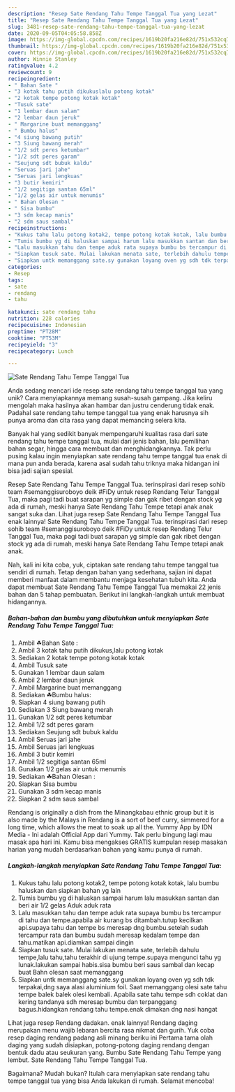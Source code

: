 ```yaml
---
description: "Resep Sate Rendang Tahu Tempe Tanggal Tua yang Lezat"
title: "Resep Sate Rendang Tahu Tempe Tanggal Tua yang Lezat"
slug: 3481-resep-sate-rendang-tahu-tempe-tanggal-tua-yang-lezat
date: 2020-09-05T04:05:58.858Z
image: https://img-global.cpcdn.com/recipes/1619b20fa216e82d/751x532cq70/sate-rendang-tahu-tempe-tanggal-tua-foto-resep-utama.jpg
thumbnail: https://img-global.cpcdn.com/recipes/1619b20fa216e82d/751x532cq70/sate-rendang-tahu-tempe-tanggal-tua-foto-resep-utama.jpg
cover: https://img-global.cpcdn.com/recipes/1619b20fa216e82d/751x532cq70/sate-rendang-tahu-tempe-tanggal-tua-foto-resep-utama.jpg
author: Winnie Stanley
ratingvalue: 4.2
reviewcount: 9
recipeingredient:
- " Bahan Sate "
- "3 kotak tahu putih dikukuslalu potong kotak"
- "2 kotak tempe potong kotak kotak"
- "Tusuk sate"
- "1 lembar daun salam"
- "2 lembar daun jeruk"
- " Margarine buat memanggang"
- " Bumbu halus"
- "4 siung bawang putih"
- "3 Siung bawang merah"
- "1/2 sdt peres ketumbar"
- "1/2 sdt peres garam"
- "Seujung sdt bubuk kaldu"
- "Seruas jari jahe"
- "Seruas jari lengkuas"
- "3 butir kemiri"
- "1/2 segitiga santan 65ml"
- "1/2 gelas air untuk menumis"
- " Bahan Olesan "
- " Sisa bumbu"
- "3 sdm kecap manis"
- "2 sdm saus sambal"
recipeinstructions:
- "Kukus tahu lalu potong kotak2, tempe potong kotak kotak, lalu bumbu haluskan dan siapkan bahan yg lain"
- "Tumis bumbu yg di haluskan sampai harum lalu masukkan santan dan beri air 1/2 gelas Aduk aduk rata"
- "Lalu masukkan tahu dan tempe aduk rata supaya bumbu bs tercampur di tahu dan tempe.apabila air kurang bs ditambah.tutup kecilkan api.supaya tahu dan tempe bs meresap dng bumbu.setelah sudah tercampur rata dan bumbu sudah meresap kedalam tempe dan tahu.matikan api.diamkan sampai dingin"
- "Siapkan tusuk sate. Mulai lakukan menata sate, terlebih dahulu tempe,lalu tahu,tahu terakhir di ujung tempe.supaya mengunci tahu yg lunak.lakukan sampai habis.sisa bumbu beri saus sambal dan kecap buat Bahn olesan saat memanggang"
- "Siapkan untk memanggang sate.sy gunakan loyang oven yg sdh tdk terpakai,dng saya alasi aluminium foil. Saat memanggang olesi sate tahu tempe balek balek olesi kembali. Apabila sate tahu tempe sdh coklat dan kering tandanya sdh meresap bumbu dan terpanggang bagus.hidangkan rendang tahu tempe.enak dimakan dng nasi hangat"
categories:
- Resep
tags:
- sate
- rendang
- tahu

katakunci: sate rendang tahu 
nutrition: 228 calories
recipecuisine: Indonesian
preptime: "PT28M"
cooktime: "PT53M"
recipeyield: "3"
recipecategory: Lunch

---
```



![Sate Rendang Tahu Tempe Tanggal Tua](https://img-global.cpcdn.com/recipes/1619b20fa216e82d/751x532cq70/sate-rendang-tahu-tempe-tanggal-tua-foto-resep-utama.jpg)

Anda sedang mencari ide resep sate rendang tahu tempe tanggal tua yang unik? Cara menyiapkannya memang susah-susah gampang. Jika keliru mengolah maka hasilnya akan hambar dan justru cenderung tidak enak. Padahal sate rendang tahu tempe tanggal tua yang enak harusnya sih punya aroma dan cita rasa yang dapat memancing selera kita.

Banyak hal yang sedikit banyak mempengaruhi kualitas rasa dari sate rendang tahu tempe tanggal tua, mulai dari jenis bahan, lalu pemilihan bahan segar, hingga cara membuat dan menghidangkannya. Tak perlu pusing kalau ingin menyiapkan sate rendang tahu tempe tanggal tua enak di mana pun anda berada, karena asal sudah tahu triknya maka hidangan ini bisa jadi sajian spesial.

Resep Sate Rendang Tahu Tempe Tanggal Tua. terinspirasi dari resep sohib team #semanggisuroboyo deik #FiDy untuk resep Rendang Telur Tanggal Tua, maka pagi tadi buat sarapan yg simple dan gak ribet dengan stock yg ada di rumah, meski hanya Sate Rendang Tahu Tempe tetapi anak anak sangat suka dan. Lihat juga resep Sate Rendang Tahu Tempe Tanggal Tua enak lainnya! Sate Rendang Tahu Tempe Tanggal Tua. terinspirasi dari resep sohib team #semanggisuroboyo deik #FiDy untuk resep Rendang Telur Tanggal Tua, maka pagi tadi buat sarapan yg simple dan gak ribet dengan stock yg ada di rumah, meski hanya Sate Rendang Tahu Tempe tetapi anak anak.


Nah, kali ini kita coba, yuk, ciptakan sate rendang tahu tempe tanggal tua sendiri di rumah. Tetap dengan bahan yang sederhana, sajian ini dapat memberi manfaat dalam membantu menjaga kesehatan tubuh kita. Anda dapat membuat Sate Rendang Tahu Tempe Tanggal Tua memakai 22 jenis bahan dan 5 tahap pembuatan. Berikut ini langkah-langkah untuk membuat hidangannya.

<!--inarticleads1-->

##### Bahan-bahan dan bumbu yang dibutuhkan untuk menyiapkan Sate Rendang Tahu Tempe Tanggal Tua:

1. Ambil  ☘Bahan Sate :
1. Ambil 3 kotak tahu putih dikukus,lalu potong kotak
1. Sediakan 2 kotak tempe potong kotak kotak
1. Ambil Tusuk sate
1. Gunakan 1 lembar daun salam
1. Ambil 2 lembar daun jeruk
1. Ambil  Margarine buat memanggang
1. Sediakan  ☘Bumbu halus:
1. Siapkan 4 siung bawang putih
1. Sediakan 3 Siung bawang merah
1. Gunakan 1/2 sdt peres ketumbar
1. Ambil 1/2 sdt peres garam
1. Sediakan Seujung sdt bubuk kaldu
1. Ambil Seruas jari jahe
1. Ambil Seruas jari lengkuas
1. Ambil 3 butir kemiri
1. Ambil 1/2 segitiga santan 65ml
1. Gunakan 1/2 gelas air untuk menumis
1. Sediakan  ☘Bahan Olesan :
1. Siapkan  Sisa bumbu
1. Gunakan 3 sdm kecap manis
1. Siapkan 2 sdm saus sambal


Rendang is originally a dish from the Minangkabau ethnic group but it is also made by the Malays in Rendang is a sort of beef curry, simmered for a long time, which allows the meat to soak up all the. Yummy App by IDN Media - Ini adalah Official App dari Yummy. Tak perlu bingung lagi mau masak apa hari ini. Kamu bisa mengakses GRATIS kumpulan resep masakan harian yang mudah berdasarkan bahan yang kamu punya di rumah. 

<!--inarticleads2-->

##### Langkah-langkah menyiapkan Sate Rendang Tahu Tempe Tanggal Tua:

1. Kukus tahu lalu potong kotak2, tempe potong kotak kotak, lalu bumbu haluskan dan siapkan bahan yg lain
1. Tumis bumbu yg di haluskan sampai harum lalu masukkan santan dan beri air 1/2 gelas Aduk aduk rata
1. Lalu masukkan tahu dan tempe aduk rata supaya bumbu bs tercampur di tahu dan tempe.apabila air kurang bs ditambah.tutup kecilkan api.supaya tahu dan tempe bs meresap dng bumbu.setelah sudah tercampur rata dan bumbu sudah meresap kedalam tempe dan tahu.matikan api.diamkan sampai dingin
1. Siapkan tusuk sate. Mulai lakukan menata sate, terlebih dahulu tempe,lalu tahu,tahu terakhir di ujung tempe.supaya mengunci tahu yg lunak.lakukan sampai habis.sisa bumbu beri saus sambal dan kecap buat Bahn olesan saat memanggang
1. Siapkan untk memanggang sate.sy gunakan loyang oven yg sdh tdk terpakai,dng saya alasi aluminium foil. Saat memanggang olesi sate tahu tempe balek balek olesi kembali. Apabila sate tahu tempe sdh coklat dan kering tandanya sdh meresap bumbu dan terpanggang bagus.hidangkan rendang tahu tempe.enak dimakan dng nasi hangat


Lihat juga resep Rendang dadakan. enak lainnya! Rendang daging merupakan menu wajib lebaran bercita rasa nikmat dan gurih. Yuk coba resep daging rendang padang asli minang beriku ini Pertama tama olah daging yang sudah disiapkan, potong-potong daging rendang dengan bentuk dadu atau seukuran yang. Bumbu Sate Rendang Tahu Tempe yang lembut. Sate Rendang Tahu Tempe Tanggal Tua. 

Bagaimana? Mudah bukan? Itulah cara menyiapkan sate rendang tahu tempe tanggal tua yang bisa Anda lakukan di rumah. Selamat mencoba!
